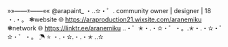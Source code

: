 »»——⍟——«« @arapaint_ ・..✫・゜.
community owner | designer | 18 ・.・。
❃website 🌐 https://araproduction21.wixsite.com/aranemiku
❃network 🌐 https://linktr.ee/aranemiku
..・゜✭・.・✫・゜・。.✭・.・✫・゜
✫・゜・。 ☂ ⭐ ・.・✫.・.・✭ ..✫

<!---
saikara5/Arane Miku is a 🍉 special 🍉 repository because its `README.md` (this file) appears on your GitHub profile.
You can click the Preview link to take a look at your changes.
--->
